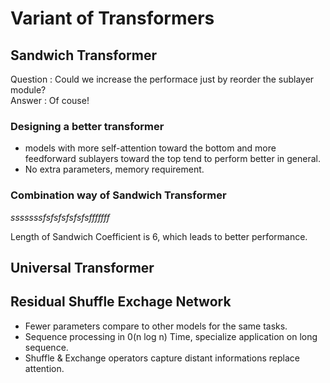 # Variant of Transformers

## Sandwich Transformer
Question : Could we increase the performace just by reorder the sublayer module?  
Answer : Of couse!

### Designing a better transformer
- models with more self-attention toward the bottom and more feedforward sublayers toward the top tend to perform better in general.
- No extra parameters, memory requirement.

### Combination way of Sandwich Transformer 
$sssssssfsfsfsfsfsfsfffffff$ 

Length of Sandwich Coefficient is 6, which leads to better performance.

## Universal Transformer


## Residual Shuffle Exchage Network
- Fewer parameters compare to other models for the same tasks.
- Sequence processing in 0(n log n) Time, specialize application on long sequence.
- Shuffle & Exchange operators capture distant informations replace attention.